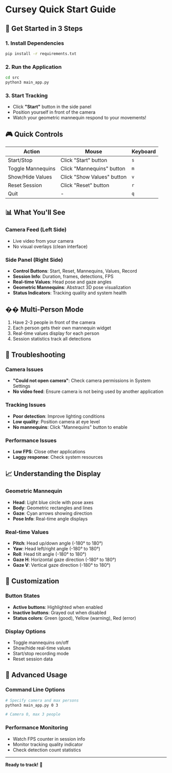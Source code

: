 # Cursey Quick Start Guide

## 🚀 Get Started in 3 Steps

### 1. Install Dependencies
```bash
pip install -r requirements.txt
```

### 2. Run the Application
```bash
cd src
python3 main_app.py
```

### 3. Start Tracking
- Click **"Start"** button in the side panel
- Position yourself in front of the camera
- Watch your geometric mannequin respond to your movements!

## 🎮 Quick Controls

| Action | Mouse | Keyboard |
|--------|-------|----------|
| Start/Stop | Click "Start" button | `s` |
| Toggle Mannequins | Click "Mannequins" button | `m` |
| Show/Hide Values | Click "Show Values" button | `v` |
| Reset Session | Click "Reset" button | `r` |
| Quit | - | `q` |

## 📊 What You'll See

### Camera Feed (Left Side)
- Live video from your camera
- No visual overlays (clean interface)

### Side Panel (Right Side)
- **Control Buttons**: Start, Reset, Mannequins, Values, Record
- **Session Info**: Duration, frames, detections, FPS
- **Real-time Values**: Head pose and gaze angles
- **Geometric Mannequins**: Abstract 3D pose visualization
- **Status Indicators**: Tracking quality and system health

## �� Multi-Person Mode

1. Have 2-3 people in front of the camera
2. Each person gets their own mannequin widget
3. Real-time values display for each person
4. Session statistics track all detections

## 🔧 Troubleshooting

### Camera Issues
- **"Could not open camera"**: Check camera permissions in System Settings
- **No video feed**: Ensure camera is not being used by another application

### Tracking Issues
- **Poor detection**: Improve lighting conditions
- **Low quality**: Position camera at eye level
- **No mannequins**: Click "Mannequins" button to enable

### Performance Issues
- **Low FPS**: Close other applications
- **Laggy response**: Check system resources

## 📈 Understanding the Display

### Geometric Mannequin
- **Head**: Light blue circle with pose axes
- **Body**: Geometric rectangles and lines
- **Gaze**: Cyan arrows showing direction
- **Pose Info**: Real-time angle displays

### Real-time Values
- **Pitch**: Head up/down angle (-180° to 180°)
- **Yaw**: Head left/right angle (-180° to 180°)
- **Roll**: Head tilt angle (-180° to 180°)
- **Gaze H**: Horizontal gaze direction (-180° to 180°)
- **Gaze V**: Vertical gaze direction (-180° to 180°)

## 🎨 Customization

### Button States
- **Active buttons**: Highlighted when enabled
- **Inactive buttons**: Grayed out when disabled
- **Status colors**: Green (good), Yellow (warning), Red (error)

### Display Options
- Toggle mannequins on/off
- Show/hide real-time values
- Start/stop recording mode
- Reset session data

## 🚀 Advanced Usage

### Command Line Options
```bash
# Specify camera and max persons
python3 main_app.py 0 3

# Camera 0, max 3 people
```

### Performance Monitoring
- Watch FPS counter in session info
- Monitor tracking quality indicator
- Check detection count statistics

---

**Ready to track!** 🎯
